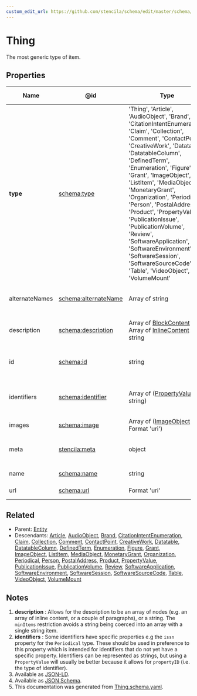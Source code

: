 ```yaml
---
custom_edit_url: https://github.com/stencila/schema/edit/master/schema/Thing.schema.yaml
---
```


# Thing

The most generic type of item.

## Properties

| Name           | @id                                                      | Type                                                                                                                                                                                                                                                                                                                                                                                                                                                                                                                                                        | Description                                                         | Inherited from               |
| -------------- | -------------------------------------------------------- | ----------------------------------------------------------------------------------------------------------------------------------------------------------------------------------------------------------------------------------------------------------------------------------------------------------------------------------------------------------------------------------------------------------------------------------------------------------------------------------------------------------------------------------------------------------- | ------------------------------------------------------------------- | ---------------------------- |
| **type**       | [schema:type](https://schema.org/type)                   | 'Thing', 'Article', 'AudioObject', 'Brand', 'CitationIntentEnumeration', 'Claim', 'Collection', 'Comment', 'ContactPoint', 'CreativeWork', 'Datatable', 'DatatableColumn', 'DefinedTerm', 'Enumeration', 'Figure', 'Grant', 'ImageObject', 'ListItem', 'MediaObject', 'MonetaryGrant', 'Organization', 'Periodical', 'Person', 'PostalAddress', 'Product', 'PropertyValue', 'PublicationIssue', 'PublicationVolume', 'Review', 'SoftwareApplication', 'SoftwareEnvironment', 'SoftwareSession', 'SoftwareSourceCode', 'Table', 'VideoObject', 'VolumeMount' | The name of the type.                                               | [Entity](../other/Entity.md) |
| alternateNames | [schema:alternateName](https://schema.org/alternateName) | Array of string                                                                                                                                                                                                                                                                                                                                                                                                                                                                                                                                             | Alternate names (aliases) for the item.                             | [Thing](../other/Thing.md)   |
| description    | [schema:description](https://schema.org/description)     | Array of [BlockContent](../prose/BlockContent.md) _or_ Array of [InlineContent](../prose/InlineContent.md) _or_ string                                                                                                                                                                                                                                                                                                                                                                                                                                      | A description of the item. See note [1](#notes).                    | [Thing](../other/Thing.md)   |
| id             | [schema:id](https://schema.org/id)                       | string                                                                                                                                                                                                                                                                                                                                                                                                                                                                                                                                                      | The identifier for this item.                                       | [Entity](../other/Entity.md) |
| identifiers    | [schema:identifier](https://schema.org/identifier)       | Array of ([PropertyValue](../other/PropertyValue.md) _or_ string)                                                                                                                                                                                                                                                                                                                                                                                                                                                                                           | Any kind of identifier for any kind of Thing. See note [2](#notes). | [Thing](../other/Thing.md)   |
| images         | [schema:image](https://schema.org/image)                 | Array of ([ImageObject](../media/ImageObject.md) _or_ Format 'uri')                                                                                                                                                                                                                                                                                                                                                                                                                                                                                         | Images of the item.                                                 | [Thing](../other/Thing.md)   |
| meta           | [stencila:meta](https://schema.stenci.la/meta.jsonld)    | object                                                                                                                                                                                                                                                                                                                                                                                                                                                                                                                                                      | Metadata associated with this item.                                 | [Entity](../other/Entity.md) |
| name           | [schema:name](https://schema.org/name)                   | string                                                                                                                                                                                                                                                                                                                                                                                                                                                                                                                                                      | The name of the item.                                               | [Thing](../other/Thing.md)   |
| url            | [schema:url](https://schema.org/url)                     | Format 'uri'                                                                                                                                                                                                                                                                                                                                                                                                                                                                                                                                                | The URL of the item.                                                | [Thing](../other/Thing.md)   |

## Related

-   Parent: [Entity](../other/Entity.md)
-   Descendants: [Article](../other/Article.md), [AudioObject](../media/AudioObject.md), [Brand](../other/Brand.md), [CitationIntentEnumeration](../prose/CitationIntentEnumeration.md), [Claim](../prose/Claim.md), [Collection](../other/Collection.md), [Comment](../other/Comment.md), [ContactPoint](../other/ContactPoint.md), [CreativeWork](../other/CreativeWork.md), [Datatable](../data/Datatable.md), [DatatableColumn](../data/DatatableColumn.md), [DefinedTerm](../other/DefinedTerm.md), [Enumeration](../other/Enumeration.md), [Figure](../prose/Figure.md), [Grant](../other/Grant.md), [ImageObject](../media/ImageObject.md), [ListItem](../prose/ListItem.md), [MediaObject](../media/MediaObject.md), [MonetaryGrant](../other/MonetaryGrant.md), [Organization](../other/Organization.md), [Periodical](../other/Periodical.md), [Person](../other/Person.md), [PostalAddress](../other/PostalAddress.md), [Product](../other/Product.md), [PropertyValue](../other/PropertyValue.md), [PublicationIssue](../other/PublicationIssue.md), [PublicationVolume](../other/PublicationVolume.md), [Review](../other/Review.md), [SoftwareApplication](../code/SoftwareApplication.md), [SoftwareEnvironment](../code/SoftwareEnvironment.md), [SoftwareSession](../code/SoftwareSession.md), [SoftwareSourceCode](../code/SoftwareSourceCode.md), [Table](../prose/Table.md), [VideoObject](../media/VideoObject.md), [VolumeMount](../code/VolumeMount.md)

## Notes

1.  **description** : Allows for the description to be an array of nodes (e.g. an array of inline content, or a couple of paragraphs), or a string. The `minItems` restriction avoids a string being coerced into an array with a single string item.
2.  **identifiers** : Some identifiers have specific properties e.g the `issn` property for the `Periodical` type. These should be used in preference to this property which is intended for identifiers that do not yet have a specific property. Identifiers can be represented as strings, but using a `PropertyValue` will usually be better because it allows for `propertyID` (i.e. the type of identifier).
3.  Available as [JSON-LD](https://schema.stenci.la/Thing.jsonld).
4.  Available as [JSON Schema](https://schema.stenci.la/v1/Thing.schema.json).
5.  This documentation was generated from [Thing.schema.yaml](https://github.com/stencila/schema/blob/master/schema/Thing.schema.yaml).
